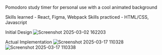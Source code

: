 Pomodoro study timer for personal use with a cool animated background

Skills learned - React, Figma, Webpack
Skills practiced - HTML/CSS, Javascript

Initial Design
![Screenshot 2025-03-02 162203](https://github.com/user-attachments/assets/354e69c1-99bf-46d0-aae3-9ea69a7993ad)

Actual Implementation
![Screenshot 2025-03-17 110328](https://github.com/user-attachments/assets/834e687e-2ac5-4197-b92e-8ef9dae47ba8)
![Screenshot 2025-03-17 110338](https://github.com/user-attachments/assets/844a200f-7690-4416-9eb7-f536b10e962c)


